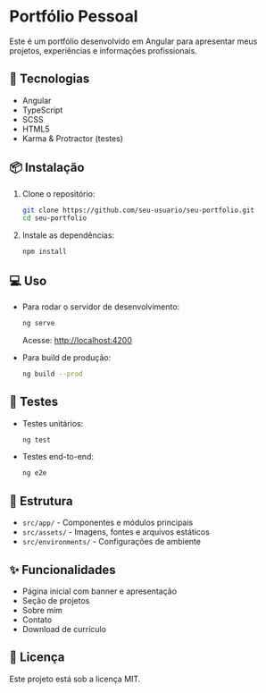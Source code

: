 # Portfólio Pessoal

Este é um portfólio desenvolvido em Angular para apresentar meus projetos, experiências e informações profissionais.

## 🚀 Tecnologias

- Angular
- TypeScript
- SCSS
- HTML5
- Karma & Protractor (testes)

## 📦 Instalação

1. Clone o repositório:
   ```bash
   git clone https://github.com/seu-usuario/seu-portfolio.git
   cd seu-portfolio
   ```
2. Instale as dependências:
   ```bash
   npm install
   ```

## 💻 Uso

- Para rodar o servidor de desenvolvimento:
  ```bash
  ng serve
  ```
  Acesse: [http://localhost:4200](http://localhost:4200)

- Para build de produção:
  ```bash
  ng build --prod
  ```

## 🧪 Testes

- Testes unitários:
  ```bash
  ng test
  ```
- Testes end-to-end:
  ```bash
  ng e2e
  ```

## 📁 Estrutura

- `src/app/` - Componentes e módulos principais
- `src/assets/` - Imagens, fontes e arquivos estáticos
- `src/environments/` - Configurações de ambiente

## ✨ Funcionalidades

- Página inicial com banner e apresentação
- Seção de projetos
- Sobre mim
- Contato
- Download de currículo

## 📄 Licença

Este projeto está sob a licença MIT.
